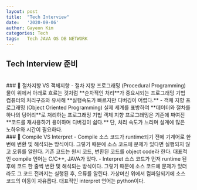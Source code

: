 ```yaml
---
layout: post
title:  "Tech Interview"
date:   '2020-09-06'
author: Gayeon Kim
categories: Tech
tags:	Tech JAVA OS DB NETWORK
---
```


## Tech Interview 준비

<br>
### &#128204; 절차지향 VS 객체지향
- 절차 지향 프로그래밍 (Procedural Programming)  
물이 위에서 아래로 흐르는 것처럼 **순차적인 처리**가 중요시되는 프로그래밍 기법  
컴퓨터의 처리구조와 유사해 **실행속도가 빠르지만 디버깅이 어렵다.**  
- 객체 지향 프로그래밍 (Object Oriented Programming)  
실제 세계를 표방하여 **데이터와 절차를 하나의 덩어리**로 처리하는 프로그래밍 기법  
객체 지향 프로그래밍은 기존에 짜여진 **코드를 재사용하기 용이하며 디버깅이 쉽다.**   
단, 처리 속도가 느리며 설계에 많은 노하우와 시간이 필요하다.   

<br>
### &#128204; Compile VS Interpret
- Compile
소스 코드가 runtime되기 전에 기계어로 한번에 변환 및 해석되는 방식이다.   
그렇기 때문에 소스 코드에 문제가 있다면 실행되지 않고 오류를 알린다.  
기존 코드는 원시 코드, 변환된 코드를 object code라 한다.  
대표적인 compile 언어는 C/C++, JAVA가 있다.  
- Interpret
소스 코드가 먼저 runtime 된 후에 코드 한 줄씩 변환 및 해석되는 방식이다.  
그렇기 때문에 소스 코드에 문제가 있더라도 그 코드 전까지는 실행된 후, 오류를 알린다.  
가상머신 위에서 컴파일되기에 소스 코드의 이동이 자유롭다.   
대표적인 interpret 언어는 python이다.  



